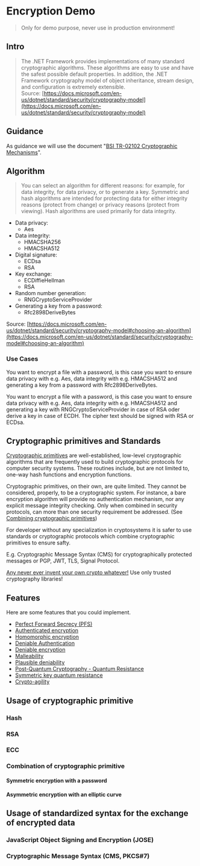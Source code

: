 # Encryption Demo

> Only for demo purpose, never use in production environment!

## Intro

> The .NET Framework provides implementations of many standard cryptographic algorithms. These algorithms are easy to use and have the safest possible default properties. In addition, the .NET Framework cryptography model of object inheritance, stream design, and configuration is extremely extensible.  
Source: [https://docs.microsoft.com/en-us/dotnet/standard/security/cryptography-model](https://docs.microsoft.com/en-us/dotnet/standard/security/cryptography-model)

## Guidance

As guidance we will use the document "[BSI TR-02102 Cryptographic Mechanisms](https://www.bsi.bund.de/EN/Publications/TechnicalGuidelines/tr02102/tr02102_node.html)".

## Algorithm

> You can select an algorithm for different reasons: for example, for data integrity, for data privacy, or to generate a key. Symmetric and hash algorithms are intended for protecting data for either integrity reasons (protect from change) or privacy reasons (protect from viewing). Hash algorithms are used primarily for data integrity.

- Data privacy:
  - Aes
- Data integrity:
  - HMACSHA256
  - HMACSHA512
- Digital signature:
  - ECDsa
  - RSA
- Key exchange:
  - ECDiffieHellman
  - RSA
- Random number generation:
  - RNGCryptoServiceProvider
- Generating a key from a password:
  - Rfc2898DeriveBytes

Source: [https://docs.microsoft.com/en-us/dotnet/standard/security/cryptography-model#choosing-an-algorithm](https://docs.microsoft.com/en-us/dotnet/standard/security/cryptography-model#choosing-an-algorithm)

### Use Cases

You want to encrypt a file with a password, is this case you want to ensure data privacy with e.g. Aes, data integrity with e.g. HMACSHA512 and generating a key from a password with Rfc2898DeriveBytes.

You want to encrypt a file with a password, is this case you want to ensure data privacy with e.g. Aes, data integrity with e.g. HMACSHA512 and generating a key  with RNGCryptoServiceProvider in case of RSA oder derive a key in case of ECDH. The cipher text should be signed with RSA or ECDsa.

## Cryptographic primitives and Standards

[Cryptographic primitives](https://en.wikipedia.org/wiki/Cryptographic_primitive) are well-established, low-level cryptographic algorithms that are frequently used to build cryptographic protocols for computer security systems. These routines include, but are not limited to, one-way hash functions and encryption functions.

Cryptographic primitives, on their own, are quite limited. They cannot be considered, properly, to be a cryptographic system. For instance, a bare encryption algorithm will provide no authentication mechanism, nor any explicit message integrity checking. Only when combined in security protocols, can more than one security requirement be addressed. (See [Combining cryptographic primitives](https://en.wikipedia.org/wiki/Cryptographic_primitive#Combining_cryptographic_primitives))

For developer without any specialization in cryptosystems it is safer to use standards or cryptographic protocols which combine cryptographic primitives to ensure safty.

E.g. Cryptographic Message Syntax (CMS) for cryptographically protected messages or PGP, JWT, TLS, Signal Protocol.

[Any never ever invent your own crypto whatever!](https://security.stackexchange.com/questions/18197/why-shouldnt-we-roll-our-own) Use only trusted cryptography libraries!

## Features

Here are some features that you could implement.

- [Perfect Forward Secrecy (PFS)](https://en.wikipedia.org/wiki/Forward_secrecy)
- [Authenticated encryption](https://en.wikipedia.org/wiki/Authenticated_encryption)
- [Homomorphic encryption](https://en.wikipedia.org/wiki/Homomorphic_encryption)
- [Deniable Authentication](https://en.wikipedia.org/wiki/Deniable_authentication)
- [Deniable encryption](https://en.wikipedia.org/wiki/Deniable_encryption)
- [Malleability](https://en.wikipedia.org/wiki/Malleability_(cryptography))
- [Plausible deniability](https://en.wikipedia.org/wiki/Plausible_deniability)
- [Post-Quantum Cryptography - Quantum Resistance](https://en.wikipedia.org/wiki/Quantum_cryptography)
- [Symmetric key quantum resistance](https://en.wikipedia.org/wiki/Post-quantum_cryptography#Symmetric_key_quantum_resistance)
- [Crypto-agility](https://en.wikipedia.org/wiki/Crypto-agility)

## Usage of cryptographic primitive

### Hash

### RSA

### ECC

### Combination of cryptographic primitive

#### Symmetric encryption with a password

#### Asymmetric encryption with an elliptic curve

## Usage of standardized syntax for the exchange of encrypted data

### JavaScript Object Signing and Encryption (JOSE)

### Cryptographic Message Syntax (CMS, PKCS#7)
